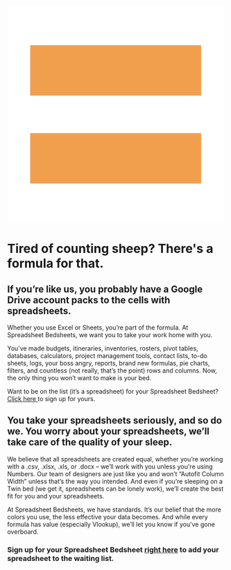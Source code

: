 <html>
<head>
  <link rel="stylesheet" type="text/css" href="stylesheet.css">
  <link rel="stylesheet" href="https://cdnjs.cloudflare.com/ajax/libs/font-awesome/4.7.0/css/font-awesome.min.css">
</head>
  <body>
  <img id="logo" src="Logo_Updated.png" alt="Spreadsheet Bedsheets Logo">
  <div id="headersocial"><a href="https://www.instagram.com/spreadsheetbedsheets/?hl=en" class="fa fa-instagram" target="_blank"></a>
    <a href="#" class="fa fa-twitter"></a></div>
<div id="intromessageshape">
<h1 id="intromessage">Tired of counting sheep? There's a formula for that.</h1>
</div>
    <div class="productimage2"
         </div>
<div id="landingpagetext">
<h2 id="landingpageheading">If you’re like us, you probably have a Google Drive account packs to the cells with spreadsheets.</h2>
<p class="landingpage">Whether you use Excel or Sheets, you’re part of the formula. At Spreadsheet Bedsheets, we want you to take your work home with you.</p>
<p class="landingpage">You’ve made budgets, itineraries, inventories, rosters, pivot tables, databases, calculators, project management tools, contact lists, to-do sheets, logs, your boss angry, reports, brand new formulas, pie charts, filters, and countless (not really, that’s the point) rows and columns. Now, the only thing you won’t want to make is your bed.</p>
<p class="landingpage">Want to be on the list (it’s a spreadsheet) for your Spreadsheet Bedsheet? <a href="http://bit.ly/2FvG6Le" target="_blank">Click here </a>to sign up for yours.</p>
</div>
<div class="landingimage">
</div>
<div id="productpage">
<h2 id="productpageheading">You take your spreadsheets seriously, and so do we. You worry about your spreadsheets, we’ll take care of the quality of your sleep.</h2>
<p class="productpage">We believe that all spreadsheets are created equal, whether you’re working with a .csv, .xlsx, .xls, or .docx – we’ll work with you unless you're using Numbers. Our team of designers are just like you and won’t “Autofit Column Width” unless that’s the way you intended. And even if you’re sleeping on a Twin bed (we get it, spreadsheets can be lonely work), we’ll create the best fit for you and your spreadsheets.</p>
<p class="productpage">At Spreadsheet Bedsheets, we have standards. It’s our belief that the more colors you use, the less effective your data becomes. And while every formula has value (especially Vlookup), we’ll let you know if you’ve gone overboard.</p>
</div>
<div class="productimage">
    </div>
<div id="footer">
<h3 id="footertext">Sign up for your Spreadsheet Bedsheet <a href="http://bit.ly/2FvG6Le" target="_blank">right here</a> to add your spreadsheet to the waiting list.</h2>
</div>
<a href="https://www.instagram.com/spreadsheetbedsheets/?hl=en" class="fa fa-instagram" target="_blank"></a>
<a href="#" class="fa fa-twitter"></a>


</body>
</html>
